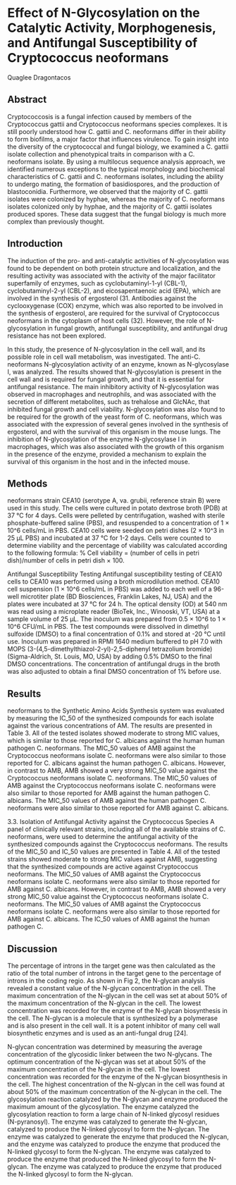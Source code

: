 # Effect of N-Glycosylation on the Catalytic Activity, Morphogenesis, and Antifungal Susceptibility of Cryptococcus neoformans
Quaglee Dragontacos


## Abstract
Cryptococcosis is a fungal infection caused by members of the Cryptococcus gattii and Cryptococcus neoformans species complexes. It is still poorly understood how C. gattii and C. neoformans differ in their ability to form biofilms, a major factor that influences virulence. To gain insight into the diversity of the cryptococcal and fungal biology, we examined a C. gattii isolate collection and phenotypical traits in comparison with a C. neoformans isolate. By using a multilocus sequence analysis approach, we identified numerous exceptions to the typical morphology and biochemical characteristics of C. gattii and C. neoformans isolates, including the ability to undergo mating, the formation of basidiospores, and the production of blastoconidia. Furthermore, we observed that the majority of C. gattii isolates were colonized by hyphae, whereas the majority of C. neoformans isolates colonized only by hyphae, and the majority of C. gattii isolates produced spores. These data suggest that the fungal biology is much more complex than previously thought.


## Introduction
The induction of the pro- and anti-catalytic activities of N-glycosylation was found to be dependent on both protein structure and localization, and the resulting activity was associated with the activity of the major facilitator superfamily of enzymes, such as cyclobutaminyl-1-yl (CBL-1), cyclobutaminyl-2-yl (CBL-2), and eicosapentaenoic acid (EPA), which are involved in the synthesis of ergosterol (31. Antibodies against the cyclooxygenase (COX) enzyme, which was also reported to be involved in the synthesis of ergosterol, are required for the survival of Cryptococcus neoformans in the cytoplasm of host cells (32). However, the role of N-glycosylation in fungal growth, antifungal susceptibility, and antifungal drug resistance has not been explored.

In this study, the presence of N-glycosylation in the cell wall, and its possible role in cell wall metabolism, was investigated. The anti-C. neoformans N-glycosylation activity of an enzyme, known as N-glycosylase I, was analyzed. The results showed that N-glycosylation is present in the cell wall and is required for fungal growth, and that it is essential for antifungal resistance. The main inhibitory activity of N-glycosylation was observed in macrophages and neutrophils, and was associated with the secretion of different metabolites, such as trehalose and GlcNAc, that inhibited fungal growth and cell viability. N-glycosylation was also found to be required for the growth of the yeast form of C. neoformans, which was associated with the expression of several genes involved in the synthesis of ergosterol, and with the survival of this organism in the mouse lungs. The inhibition of N-glycosylation of the enzyme N-glycosylase I in macrophages, which was also associated with the growth of this organism in the presence of the enzyme, provided a mechanism to explain the survival of this organism in the host and in the infected mouse.


## Methods
neoformans strain CEA10 (serotype A, va. grubii, reference strain B) were used in this study. The cells were cultured in potato dextrose broth (PDB) at 37 °C for 4 days. Cells were pelleted by centrifugation, washed with sterile phosphate-buffered saline (PBS), and resuspended to a concentration of 1 × 10^6 cells/mL in PBS. CEA10 cells were seeded on petri dishes (2 × 10^3 in 25 µL PBS) and incubated at 37 °C for 1-2 days. Cells were counted to determine viability and the percentage of viability was calculated according to the following formula: % Cell viability = (number of cells in petri dish)/number of cells in petri dish × 100.

Antifungal Susceptibility Testing
Antifungal susceptibility testing of CEA10 cells to CEA10 was performed using a broth microdilution method. CEA10 cell suspension (1 × 10^6 cells/mL in PBS) was added to each well of a 96-well microtiter plate (BD Biosciences, Franklin Lakes, NJ, USA) and the plates were incubated at 37 °C for 24 h. The optical density (OD) at 540 nm was read using a microplate reader (BioTek, Inc., Winooski, VT, USA) at a sample volume of 25 µL. The inoculum was prepared from 0.5 × 10^6 to 1 × 10^6 CFU/mL in PBS. The test compounds were dissolved in dimethyl sulfoxide (DMSO) to a final concentration of 0.1% and stored at -20 °C until use. Inoculum was prepared in RPMI 1640 medium buffered to pH 7.0 with MOPS (3-(4,5-dimethylthiazol-2-yl)-2,5-diphenyl tetrazolium bromide) (Sigma-Aldrich, St. Louis, MO, USA) by adding 0.5% DMSO to the final DMSO concentrations. The concentration of antifungal drugs in the broth was also adjusted to obtain a final DMSO concentration of 1% before use.


## Results
neoformans to the Synthetic Amino Acids Synthesis system was evaluated by measuring the IC_50 of the synthesized compounds for each isolate against the various concentrations of AM. The results are presented in Table 3. All of the tested isolates showed moderate to strong MIC values, which is similar to those reported for C. albicans against the human human pathogen C. neoformans. The MIC_50 values of AMB against the Cryptococcus neoformans isolate C. neoformans were also similar to those reported for C. albicans against the human pathogen C. albicans. However, in contrast to AMB, AMB showed a very strong MIC_50 value against the Cryptococcus neoformans isolate C. neoformans. The MIC_50 values of AMB against the Cryptococcus neoformans isolate C. neoformans were also similar to those reported for AMB against the human pathogen C. albicans. The MIC_50 values of AMB against the human pathogen C. neoformans were also similar to those reported for AMB against C. albicans.

3.3. Isolation of Antifungal Activity against the Cryptococcus Species
A panel of clinically relevant strains, including all of the available strains of C. neoformans, were used to determine the antifungal activity of the synthesized compounds against the Cryptococcus neoformans. The results of the MIC_50 and IC_50 values are presented in Table 4. All of the tested strains showed moderate to strong MIC values against AMB, suggesting that the synthesized compounds are active against Cryptococcus neoformans. The MIC_50 values of AMB against the Cryptococcus neoformans isolate C. neoformans were also similar to those reported for AMB against C. albicans. However, in contrast to AMB, AMB showed a very strong MIC_50 value against the Cryptococcus neoformans isolate C. neoformans. The MIC_50 values of AMB against the Cryptococcus neoformans isolate C. neoformans were also similar to those reported for AMB against C. albicans. The IC_50 values of AMB against the human pathogen C.


## Discussion
The percentage of introns in the target gene was then calculated as the ratio of the total number of introns in the target gene to the percentage of introns in the coding regio. As shown in Fig 2, the N-glycan analysis revealed a constant value of the N-glycan concentration in the cell. The maximum concentration of the N-glycan in the cell was set at about 50% of the maximum concentration of the N-glycan in the cell. The lowest concentration was recorded for the enzyme of the N-glycan biosynthesis in the cell. The N-glycan is a molecule that is synthesized by a polymerase and is also present in the cell wall. It is a potent inhibitor of many cell wall biosynthetic enzymes and is used as an anti-fungal drug [24].

N-glycan concentration was determined by measuring the average concentration of the glycosidic linker between the two N-glycans. The optimum concentration of the N-glycan was set at about 50% of the maximum concentration of the N-glycan in the cell. The lowest concentration was recorded for the enzyme of the N-glycan biosynthesis in the cell. The highest concentration of the N-glycan in the cell was found at about 50% of the maximum concentration of the N-glycan in the cell. The glycosylation reaction catalyzed by the N-glycan and enzyme produced the maximum amount of the glycosylation. The enzyme catalyzed the glycosylation reaction to form a large chain of N-linked glycosyl residues (N-pyranosyl). The enzyme was catalyzed to generate the N-glycan, catalyzed to produce the N-linked glycosyl to form the N-glycan. The enzyme was catalyzed to generate the enzyme that produced the N-glycan, and the enzyme was catalyzed to produce the enzyme that produced the N-linked glycosyl to form the N-glycan. The enzyme was catalyzed to produce the enzyme that produced the N-linked glycosyl to form the N-glycan. The enzyme was catalyzed to produce the enzyme that produced the N-linked glycosyl to form the N-glycan.
